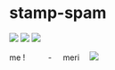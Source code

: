# stamp-spam

![](https://64.media.tumblr.com/96dd638975b429ae9c1b15ec53edd095/6bdab0163ff4ed48-df/s100x200/781a1bd4a49e174017a6e6955bf6819df84fd376.pnj) ![](https://64.media.tumblr.com/bb8acc28ffa0bdb95e66c23d66cea7e8/6bdab0163ff4ed48-6f/s100x200/42f22334952c78ea7bbde524a5fa3fff196d2560.pnj) ![](https://64.media.tumblr.com/e97e699b0cc38e902d908a79e1dda727/e0dad917c616b214-9c/s100x200/74da63d99cc7af6965366baf7e48bc2afe9dea61.gif) 

me !⠀⠀⠀⠀-⠀⠀meri
⠀
![](https://64.media.tumblr.com/ce00cf94b8a99caec162f81b6341c92d/8c6e727132a26a66-73/s100x200/c3fa8cbd3a0aa826799087f90d5406f91a9dc4b5.pnj)
